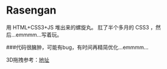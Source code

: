 # Rasengan
用 HTML+CSS3+JS 堆出来的螺旋丸。
肛了半个多月的 CSS3 ，然后...emmmm...写着玩。

###代码很臃肿，可能有bug，有时间再精简优化...emmmm...

3D拖拽参考：[地址](https://www.bilibili.com/video/av14551991)

